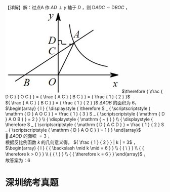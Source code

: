 【详解】解：过点A 作 $A D \perp y$ 轴于 $D$ ，则 $\mathrm { D } A D C { \sim } \mathrm { D } B O C$ ，
![](<../../qs_image_DB/专题1-4_一文搞定反比例函数7个模型，13类题型（解析版）_/052e4959a7016d7ecbad7290ccda4679f87e2f8238209b072153a5edc1efc5c4.jpg>)
$\therefore { \frac { D C } { O C } } = { \frac { A C } { B C } } = { \frac { 1 } { 2 } }$   
${ \frac { A C } { B C } } = { \frac { 1 } { 2 } }$ $\Delta A O B$ 的面积为 6，  
$\begin{array} { l } { \displaystyle { \therefore S _ { \scriptscriptstyle { \mathrm { D } A O C } } = \frac { 1 } { 3 } S _ { \scriptscriptstyle { \mathrm { D } A O B } } = 2 } } \\ { \displaystyle { \mathrm { ~ } } } \\ { \displaystyle { \therefore S _ { \scriptscriptstyle { \mathrm { D } A C D } } = \frac { 1 } { 2 } S _ { \scriptscriptstyle { \mathrm { D } A O C } } = 1 } } \end{array}$   
 $\Delta A O D$ 的面积 $= 3$ ，  
根据反比例函数 $k$ 的几何意义得， ${ \frac { 1 } { 2 } } | k | = 3$ ，  
$\begin{array} { l } { { \backslash \mid k \mid = 6 } } \\ { { \ } } \\ { { \therefore k > 0 } } \\ { { \ } } \\ { { \therefore k = 6 } } \end{array}$ ，  
故答案为：6
# 深圳统考真题
